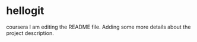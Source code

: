 # hellogit
coursera
I am editing the README file. Adding some more details about the project description.
